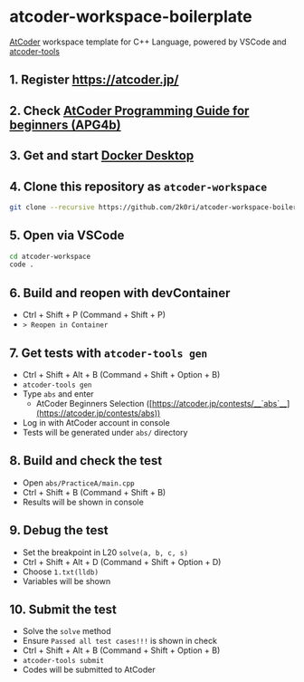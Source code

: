 # atcoder-workspace-boilerplate

[AtCoder](https://atcoder.jp/) workspace template for C++ Language, powered by VSCode and [atcoder-tools](https://github.com/kyuridenamida/atcoder-tools)

## 1. Register https://atcoder.jp/

## 2. Check [AtCoder Programming Guide for beginners (APG4b)](https://atcoder.jp/contests/apg4b)

## 3. Get and start [Docker Desktop](https://www.docker.com/products/docker-desktop/)

## 4. Clone this repository as `atcoder-workspace`

```sh
git clone --recursive https://github.com/2k0ri/atcoder-workspace-boilerplate.git atcoder-workspace
```

## 5. Open via VSCode

```sh
cd atcoder-workspace
code .
```

## 6. Build and reopen with devContainer

- Ctrl + Shift + P (Command + Shift + P)
- `> Reopen in Container`

## 7. Get tests with `atcoder-tools gen`
- Ctrl + Shift + Alt + B (Command + Shift + Option + B)
- `atcoder-tools gen`
- Type `abs` and enter
  - AtCoder Beginners Selection ([https://atcoder.jp/contests/__`abs`__](https://atcoder.jp/contests/abs))
- Log in with AtCoder account in console
- Tests will be generated under `abs/` directory

## 8. Build and check the test

- Open `abs/PracticeA/main.cpp`
- Ctrl + Shift + B (Command + Shift + B)
- Results will be shown in console

## 9. Debug the test

- Set the breakpoint in L20 `solve(a, b, c, s)`
- Ctrl + Shift + Alt + D (Command + Shift + Option + D)
- Choose `1.txt(lldb)`
- Variables will be shown

## 10. Submit the test

- Solve the `solve` method
- Ensure `Passed all test cases!!!` is shown in check
- Ctrl + Shift + Alt + B (Command + Shift + Option + B)
- `atcoder-tools submit`
- Codes will be submitted to AtCoder
